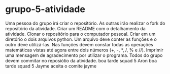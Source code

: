 # grupo-5-atividade

Uma pessoa do grupo irá criar o repositório.
As outras irão realizar o fork do repositório da atividade.
Criar um README com o detalhamento da atividade.
Clonar o repositório para o computador pessoal.
Criar em um diretório o dois arquivos python.
Um arquivo deve conter as funções e o outro deve utilizá-las.
Nas funções devem constar todas as operações matemáticas vistas até agora entre dois números (+, -, *, /, % e //).
Imprimir uma mensagem de agradecimento por utilizar o programa. 
Todos do grupo devem commitar no reposiótio da atividade.
boa tarde  squad 5 Aron
boa tarde squad 5 Jayme
aceita o comite jayme
